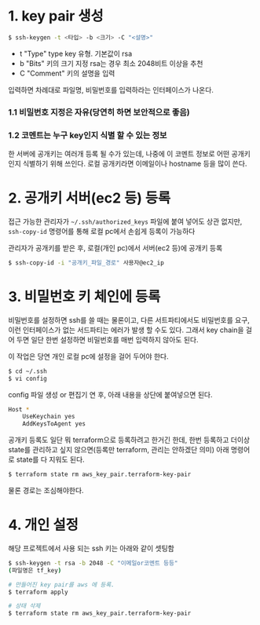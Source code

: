 # 1. key pair 생성

```sh
$ ssh-keygen -t <타입> -b <크기> -C "<설명>"
```

- t "Type" type key 유형. 기본값이 rsa
- b "Bits" 키의 크기 지정 rsa는 경우 최소 2048비트 이상을 추천
- C "Comment" 키의 설명을 입력

입력하면 차례대로 파일명, 비밀번호를 입력하라는 인터페이스가 나온다.

### 1.1 비밀번호 지정은 자유(당연히 하면 보안적으로 좋음)

### 1.2 코멘트는 누구 key인지 식별 할 수 있는 정보

한 서버에 공개키는 여러개 등록 될 수가 있는데, 나중에 이 코멘트 정보로 어떤 공개키 인지 식별하기 위해 쓰인다. 로컬 공개키라면 이메일이나 hostname 등을 많이 쓴다.

# 2. 공개키 서버(ec2 등) 등록

접근 가능한 관리자가 `~/.ssh/authorized_keys` 파일에 붙여 넣어도 상관 없지만, `ssh-copy-id` 명령어를 통해 로컬 pc에서 손쉽게 등록이 가능하다

관리자가 공개키를 받은 후, 로컬(개인 pc)에서 서버(ec2 등)에 공개키 등록

```sh
$ ssh-copy-id -i "공개키_파일_경로" 사용자@ec2_ip
```

# 3. 비밀번호 키 체인에 등록

비밀번호를 설정하면 ssh를 쓸 때는 물론이고, 다른 서트파티에서도 비밀번호를 요구, 이런 인터페이스가 없는 서드파티는 에러가 발생 할 수도 있다.
그래서 key chain을 걸어 두면 일단 한번 설정하면 비밀번호를 매번 입력하지 않아도 된다.

이 작업은 당연 개인 로컬 pc에 설정을 걸어 두어야 한다.

```sh
$ cd ~/.ssh
$ vi config
```

config 파일 생성 or 편집기 연 후, 아래 내용을 상단에 붙여넣으면 된다.

```sh
Host *
    UseKeychain yes
    AddKeysToAgent yes
```

공개키 등록도 일단 뭐 terraform으로 등록하려고 한거긴 한데, 한번 등록하고 더이상 state를 관리하고 싶지 않으면(등록만 terraform, 관리는 안하겠단 의미) 아래 명령어로 state를 다 지워도 된다.

```sh
$ terraform state rm aws_key_pair.terraform-key-pair
```

물론 경로는 조심해야한다.

# 4. 개인 설정

해당 프로젝트에서 사용 되는 ssh 키는 아래와 같이 셋팅함

```sh
$ ssh-keygen -t rsa -b 2048 -C "이메일or코멘트 등등"
(파일명은 tf_key)

# 만들어진 key pair를 aws 에 등록.
$ terraform apply

# 상태 삭제
$ terraform state rm aws_key_pair.terraform-key-pair
```
